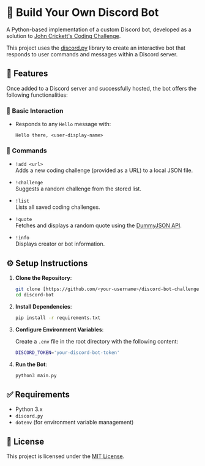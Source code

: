 # 🤖 Build Your Own Discord Bot

A Python-based implementation of a custom Discord bot, developed as a solution to [John Crickett's Coding Challenge](https://codingchallenges.fyi/challenges/challenge-discord).

This project uses the [discord.py](https://discordpy.readthedocs.io/en/stable/) library to create an interactive bot that responds to user commands and messages within a Discord server.

## 📄 Features

Once added to a Discord server and successfully hosted, the bot offers the following functionalities:

### 🔹 Basic Interaction
- Responds to any `Hello` message with:
  ```
  Hello there, <user-display-name>
  ```

### 🔹 Commands

- `!add <url>`  
  Adds a new coding challenge (provided as a URL) to a local JSON file.

- `!challenge`  
  Suggests a random challenge from the stored list.

- `!list`  
  Lists all saved coding challenges.

- `!quote`  
  Fetches and displays a random quote using the [DummyJSON API](https://dummyjson.com/quotes/random).

- `!info`  
  Displays creator or bot information.


## ⚙️ Setup Instructions

1. **Clone the Repository**:

   ```bash
   git clone [https://github.com/<your-username>/discord-bot-challenge.git](https://github.com/bkandh30/discord-bot.git)
   cd discord-bot
   ```

2. **Install Dependencies**:

   ```bash
   pip install -r requirements.txt
   ```

3. **Configure Environment Variables**:

   Create a `.env` file in the root directory with the following content:

   ```bash
   DISCORD_TOKEN='your-discord-bot-token'
   ```

4. **Run the Bot**:

   ```bash
   python3 main.py
   ```

## ✅ Requirements

- Python 3.x
- `discord.py`
- `dotenv` (for environment variable management)

## 🧾 License

This project is licensed under the [MIT License](LICENSE).
